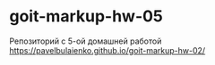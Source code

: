 # goit-markup-hw-05
Репозиторий с 5-ой домашней работой
https://pavelbulaienko.github.io/goit-markup-hw-02/

